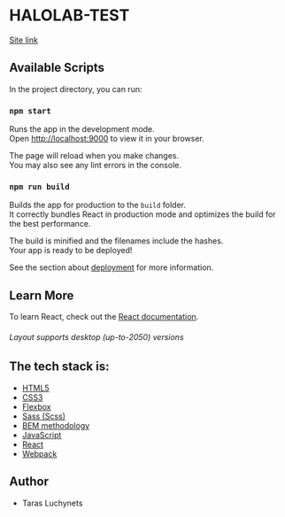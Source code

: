 # **HALOLAB-TEST**

[Site link]()

## Available Scripts

In the project directory, you can run:

### `npm start`

Runs the app in the development mode.\
Open [http://localhost:9000](http://localhost:9000) to view it in your browser.

The page will reload when you make changes.\
You may also see any lint errors in the console.

### `npm run build`

Builds the app for production to the `build` folder.\
It correctly bundles React in production mode and optimizes the build for the best performance.

The build is minified and the filenames include the hashes.\
Your app is ready to be deployed!

See the section about [deployment](https://facebook.github.io/create-react-app/docs/deployment) for more information.

## Learn More

To learn React, check out the [React documentation](https://reactjs.org/).

###### Layout supports desktop (up-to-2050) versions

## The tech stack is:

+ [HTML5](https://en.wikipedia.org/wiki/HTML5)
+ [CSS3](https://en.wikipedia.org/wiki/CSS)
+ [Flexbox](https://en.wikipedia.org/wiki/CSS_Flexible_Box_Layout)
+ [Sass (Scss)](https://sass-lang.com/)
+ [BEM methodology](https://en.bem.info/methodology/)
+ [JavaScript](https://uk.wikipedia.org/wiki/JavaScript)
+ [React](https://uk.reactjs.org/)
+ [Webpack](https://webpack.js.org/)

## Author

+ Taras Luchynets